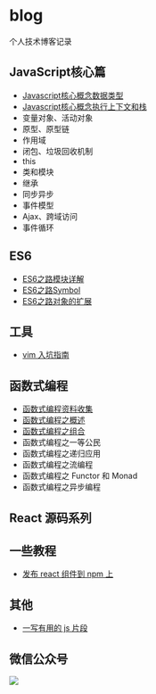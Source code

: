 # blog
个人技术博客记录

## JavaScript核心篇

- [Javascript核心概念数据类型](https://github.com/crazylxr/blog/issues/5)
- [Javascript核心概念执行上下文和栈](https://github.com/crazylxr/blog/issues/1)
- 变量对象、活动对象
- 原型、原型链
- 作用域
- 闭包、垃圾回收机制
- this
- 类和模块
- 继承
- 同步异步
- 事件模型
- Ajax、跨域访问
- 事件循环

## ES6

- [ES6之路模块详解](https://github.com/crazylxr/blog/issues/2)
- [ES6之路Symbol](https://github.com/crazylxr/blog/issues/4)
- [ES6之路对象的扩展](https://github.com/crazylxr/blog/issues/3)

## 工具

- [vim 入坑指南](https://github.com/crazylxr/blog/issues/6)

## 函数式编程

- [函数式编程资料收集](https://github.com/crazylxr/blog/issues/7)
- [函数式编程之概述](https://github.com/crazylxr/blog/issues/8)
- [函数式编程之组合](https://github.com/crazylxr/blog/issues/10)
- 函数式编程之一等公民
- 函数式编程之递归应用
- 函数式编程之流编程
- 函数式编程之 Functor 和 Monad
- 函数式编程之异步编程

## React 源码系列

## 一些教程
- [发布 react 组件到 npm 上](https://github.com/crazylxr/blog/issues/9)

## 其他
- [一写有用的 js 片段 ](https://github.com/crazylxr/blog/issues/11)
## 微信公众号

![](http://imgs.taoweng.site/qrcode_for_gh_39aba8571ae1_344.jpg)

